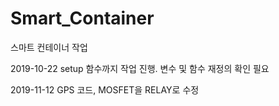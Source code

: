 # Smart_Container
 스마트 컨테이너 작업

2019-10-22 setup 함수까지 작업 진행. 변수 및 함수 재정의 확인 필요

2019-11-12 GPS 코드, MOSFET을 RELAY로 수정